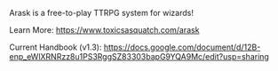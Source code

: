 Arask is a free-to-play TTRPG system for wizards!

Learn More: 
https://www.toxicsasquatch.com/arask

Current Handbook (v1.3): 
https://docs.google.com/document/d/12B-enp_eWlXRNRzz8u1PS3RggSZ83303bapG9YQA9Mc/edit?usp=sharing
